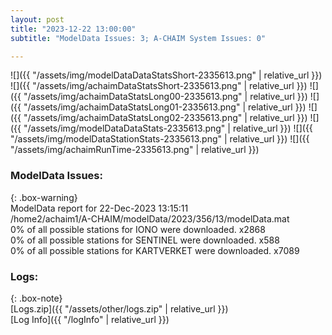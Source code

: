 ```yaml
---
layout: post
title: "2023-12-22 13:00:00"
subtitle: "ModelData Issues: 3; A-CHAIM System Issues: 0"

---
```


![]({{ "/assets/img/modelDataDataStatsShort-2335613.png" | relative_url }})
![]({{ "/assets/img/achaimDataStatsShort-2335613.png" | relative_url }})
![]({{ "/assets/img/achaimDataStatsLong00-2335613.png" | relative_url }})
![]({{ "/assets/img/achaimDataStatsLong01-2335613.png" | relative_url }})
![]({{ "/assets/img/achaimDataStatsLong02-2335613.png" | relative_url }})
![]({{ "/assets/img/modelDataDataStats-2335613.png" | relative_url }})
![]({{ "/assets/img/modelDataStationStats-2335613.png" | relative_url }})
![]({{ "/assets/img/achaimRunTime-2335613.png" | relative_url }})


### ModelData Issues:  
  
{: .box-warning}  
 ModelData report for 22-Dec-2023 13:15:11   
 /home2/achaim1/A-CHAIM/modelData/2023/356/13/modelData.mat   
 0% of all possible stations for IONO were downloaded. x2868   
 0% of all possible stations for SENTINEL were downloaded. x588   
 0% of all possible stations for KARTVERKET were downloaded. x7089   
  


### Logs:  
  
{: .box-note}  
[Logs.zip]({{ "/assets/other/logs.zip" | relative_url }})  
[Log Info]({{ "/logInfo" | relative_url }})  
